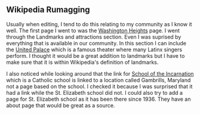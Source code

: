 ## Wikipedia Rumagging

Usually when editing, I tend to do this relating to my community as I know it well. The first page I went to was the 
[Washington Heights](https://en.wikipedia.org/wiki/Washington_Heights,_Manhattan#Points_of_interest) page. I went through the 
Landmarks and attractions section. Even I was suprised by everything that is available in our community. In this section
I can include the [United Palace](https://www.6sqft.com/behind-the-scenes-at-the-united-palace-theatre-washington-heights-opulent-wonder-theatre/)
which is a famous theater where many Latinx singers perform. I thought it would be a great addition to landmarks but I have to make sure
that it is within Wikipedia's definition of landmarks. 

I also noticed while looking around that the link for [School of the Incarnation](https://en.wikipedia.org/wiki/Gambrills,_Maryland) which is a Catholic school is linked to a location called 
Gambrills, Maryland not a page based on the school. I checked it because I was surprised that it had a link while the St. Elizabeth school did not.
I could also try to add a page for St. Elizabeth school as it has been there since 1936. They have an about page that would be great as a source. 

